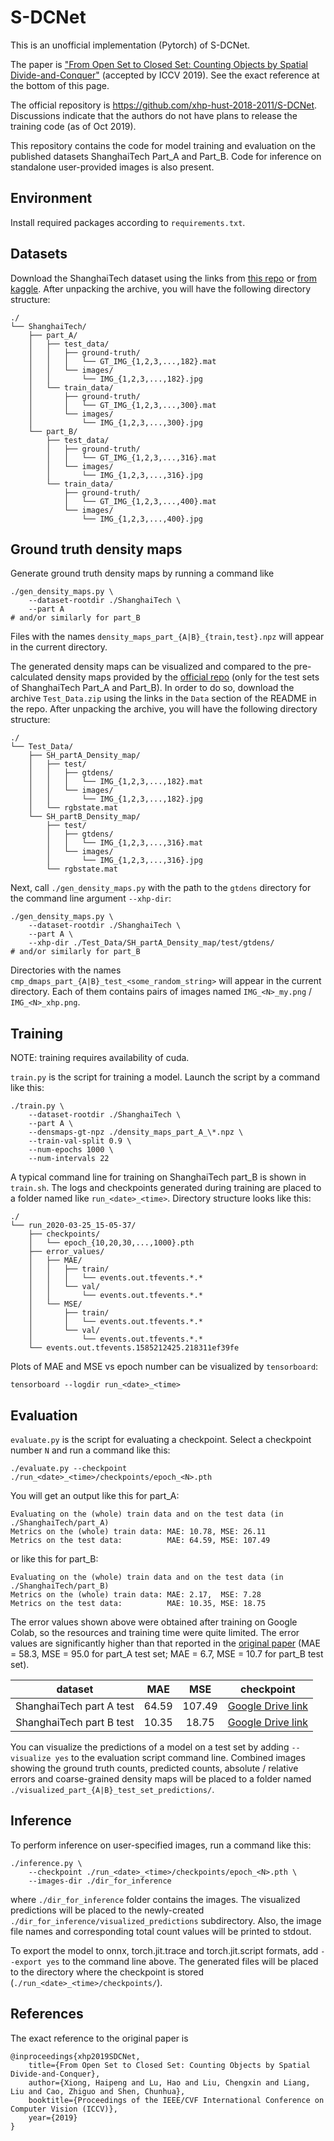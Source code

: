 # S-DCNet
This is an unofficial implementation (Pytorch) of S-DCNet.

The paper is ["From Open Set to Closed Set: Counting Objects by Spatial Divide-and-Conquer"](https://arxiv.org/abs/1908.06473) (accepted by ICCV 2019). See the exact reference at the bottom of this page.

The official repository is https://github.com/xhp-hust-2018-2011/S-DCNet. Discussions indicate that the authors do not have plans to release the training code (as of Oct 2019). 

This repository contains the code for model training and evaluation on the published datasets ShanghaiTech Part_A and Part_B. Code for inference on standalone user-provided images is also present.


## Environment
Install required packages according to `requirements.txt`.


## Datasets
Download the ShanghaiTech dataset using the links from [this repo](https://github.com/desenzhou/ShanghaiTechDataset) or [from kaggle](https://www.kaggle.com/search?q=ShanghaiTech+in%3Adatasets). After unpacking the archive, you will have the following directory structure:

```
./
└── ShanghaiTech/
    ├── part_A/
    │   ├── test_data/
    │   │   ├── ground-truth/
    │   │   │   └── GT_IMG_{1,2,3,...,182}.mat
    │   │   └── images/
    │   │       └── IMG_{1,2,3,...,182}.jpg
    │   └── train_data/
    │       ├── ground-truth/
    │       │   └── GT_IMG_{1,2,3,...,300}.mat
    │       └── images/
    │           └── IMG_{1,2,3,...,300}.jpg
    └── part_B/
        ├── test_data/
        │   ├── ground-truth/
        │   │   └── GT_IMG_{1,2,3,...,316}.mat
        │   └── images/
        │       └── IMG_{1,2,3,...,316}.jpg
        └── train_data/
            ├── ground-truth/
            │   └── GT_IMG_{1,2,3,...,400}.mat
            └── images/
                └── IMG_{1,2,3,...,400}.jpg
```


## Ground truth density maps
Generate ground truth density maps by running a command like 
```
./gen_density_maps.py \
    --dataset-rootdir ./ShanghaiTech \
    --part A
# and/or similarly for part_B
```
Files with the names `density_maps_part_{A|B}_{train,test}.npz` will appear in the current directory.

The generated density maps can be visualized and compared to the pre-calculated density maps provided by the [official repo](https://github.com/xhp-hust-2018-2011/S-DCNet) (only for the test sets of ShanghaiTech Part_A and Part_B). In order to do so, download the archive `Test_Data.zip` using the links in the `Data` section of the README in the repo. After unpacking the archive, you will have the following directory structure:
```
./
└── Test_Data/
    ├── SH_partA_Density_map/
    │   ├── test/
    │   │   ├── gtdens/
    │   │   │   └── IMG_{1,2,3,...,182}.mat
    │   │   └── images/
    │   │       └── IMG_{1,2,3,...,182}.jpg
    │   └── rgbstate.mat
    └── SH_partB_Density_map/
        ├── test/
        │   ├── gtdens/
        │   │   └── IMG_{1,2,3,...,316}.mat
        │   └── images/
        │       └── IMG_{1,2,3,...,316}.jpg
        └── rgbstate.mat
```
Next, call `./gen_density_maps.py` with the path to the `gtdens` directory for the command line argument `--xhp-dir`:
```
./gen_density_maps.py \
    --dataset-rootdir ./ShanghaiTech \
    --part A \
    --xhp-dir ./Test_Data/SH_partA_Density_map/test/gtdens/
# and/or similarly for part_B
```
Directories with the names `cmp_dmaps_part_{A|B}_test_<some_random_string>` will appear in the current directory. Each of them contains pairs of images named `IMG_<N>_my.png` / `IMG_<N>_xhp.png`.


## Training
NOTE: training requires availability of cuda.

`train.py` is the script for training a model. Launch the script by a command like this:
```
./train.py \
    --dataset-rootdir ./ShanghaiTech \
    --part A \
    --densmaps-gt-npz ./density_maps_part_A_\*.npz \
    --train-val-split 0.9 \
    --num-epochs 1000 \
    --num-intervals 22 
```
A typical command line for training on ShanghaiTech part_B is shown in `train.sh`.
The logs and checkpoints generated during training are placed to a folder named like `run_<date>_<time>`. Directory structure looks like this:
```
./
└── run_2020-03-25_15-05-37/
    ├── checkpoints/
    │   └── epoch_{10,20,30,...,1000}.pth
    ├── error_values/
    │   ├── MAE/
    │   │   ├── train/
    │   │   │   └── events.out.tfevents.*.*
    │   │   └── val/
    │   │       └── events.out.tfevents.*.*
    │   └── MSE/
    │       ├── train/
    │       │   └── events.out.tfevents.*.*
    │       └── val/
    │           └── events.out.tfevents.*.*
    └── events.out.tfevents.1585212425.218311ef39fe
```
Plots of MAE and MSE vs epoch number can be visualized by `tensorboard`:
```
tensorboard --logdir run_<date>_<time>
```

## Evaluation
`evaluate.py` is the script for evaluating a checkpoint. Select a checkpoint number `N` and run a command like this:
```
./evaluate.py --checkpoint ./run_<date>_<time>/checkpoints/epoch_<N>.pth
```
You will get an output like this for part_A:
```
Evaluating on the (whole) train data and on the test data (in ./ShanghaiTech/part_A)
Metrics on the (whole) train data: MAE: 10.78, MSE: 26.11
Metrics on the test data:          MAE: 64.59, MSE: 107.49
```
or like this for part_B:
```
Evaluating on the (whole) train data and on the test data (in ./ShanghaiTech/part_B)
Metrics on the (whole) train data: MAE: 2.17,  MSE: 7.28
Metrics on the test data:          MAE: 10.35, MSE: 18.75
```
The error values shown above were obtained after training on Google Colab, so the resources and training time were quite limited. The error values are significantly higher than that reported in the [original paper](https://arxiv.org/abs/1908.06473) (MAE = 58.3, MSE = 95.0 for part_A test set; MAE = 6.7, MSE = 10.7 for part_B test set).

|       dataset            |  MAE  | MSE    | checkpoint |
| :----------------------: | :---: | :----: | :-----------------: | 
| ShanghaiTech part A test | 64.59 | 107.49 | [Google Drive link](https://drive.google.com/file/d/12_nSmT8Lvahbq6MZ65qwEsA3EvuhZng7/view?usp=sharing) |
| ShanghaiTech part B test | 10.35 | 18.75  | [Google Drive link](https://drive.google.com/file/d/1ptWyD7CLSvYx9s64zkkbnycZZ4Icsji_/view?usp=sharing) |

You can visualize the predictions of a model on a test set by adding `--visualize yes` to the evaluation script command line. Combined images showing the ground truth counts, predicted counts, absolute / relative errors and coarse-grained density maps will be placed to a folder named `./visualized_part_{A|B}_test_set_predictions/`.


## Inference 
To perform inference on user-specified images, run a command like this:
```
./inference.py \
    --checkpoint ./run_<date>_<time>/checkpoints/epoch_<N>.pth \
    --images-dir ./dir_for_inference
```
where `./dir_for_inference` folder contains the images. The visualized predictions will be placed to the newly-created `./dir_for_inference/visualized_predictions` subdirectory. Also, the image file names and corresponding total count values will be printed to stdout.

To export the model to onnx, torch.jit.trace and torch.jit.script formats, add `--export yes` to the command line above. The generated files will be placed to the directory where the checkpoint is stored (`./run_<date>_<time>/checkpoints/`).


## References
The exact reference to the original paper is
```
@inproceedings{xhp2019SDCNet,
    title={From Open Set to Closed Set: Counting Objects by Spatial Divide-and-Conquer},
    author={Xiong, Haipeng and Lu, Hao and Liu, Chengxin and Liang, Liu and Cao, Zhiguo and Shen, Chunhua},
    booktitle={Proceedings of the IEEE/CVF International Conference on Computer Vision (ICCV)},
    year={2019}
}
```
